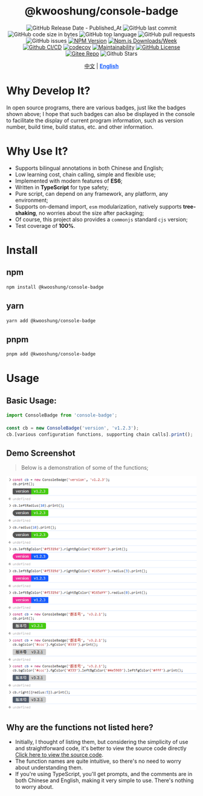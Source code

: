 <div align="center">

# @kwooshung/console-badge

![GitHub Release Date - Published_At](https://img.shields.io/github/release-date/kwooshung/ConsoleBadge?labelColor=272e3b&color=00b42A&logo=github)
![GitHub last commit](https://img.shields.io/github/last-commit/kwooshung/ConsoleBadge?labelColor=272e3b&color=165dff)
![GitHub code size in bytes](https://img.shields.io/github/languages/code-size/kwooshung/ConsoleBadge?labelColor=272e3b&color=165dff)
![GitHub top language](https://img.shields.io/github/languages/top/kwooshung/ConsoleBadge?labelColor=272e3b&color=165dff)
![GitHub pull requests](https://img.shields.io/github/issues-pr/kwooshung/ConsoleBadge?labelColor=272e3b&color=165dff)
![GitHub issues](https://img.shields.io/github/issues/kwooshung/ConsoleBadge?labelColor=272e3b&color=165dff)
[![NPM Version](https://img.shields.io/npm/v/@kwooshung/console-badge?labelColor=272e3b&color=165dff)](https://www.npmjs.com/package/@kwooshung/console-badge)
[![Npm.js Downloads/Week](https://img.shields.io/npm/dw/@kwooshung/console-badge?labelColor=272e3b&labelColor=272e3b&color=165dff&logo=npm)](https://www.npmjs.com/package/@kwooshung/console-badge)
[![Github CI/CD](https://github.com/kwooshung/ConsoleBadge/actions/workflows/ci.yml/badge.svg)](https://github.com/kwooshung/ConsoleBadge/actions/)
[![codecov](https://codecov.io/gh/kwooshung/ConsoleBadge/graph/badge.svg?token=VVZJE7H0KD)](https://codecov.io/gh/kwooshung/ConsoleBadge)
[![Maintainability](https://api.codeclimate.com/v1/badges/662609ca5c84f9a6357e/maintainability)](https://codeclimate.com/github/kwooshung/ConsoleBadge/maintainability)
[![GitHub License](https://img.shields.io/github/license/kwooshung/ConsoleBadge?labelColor=272e3b&color=165dff)](LICENSE)
[![Gitee Repo](https://img.shields.io/badge/gitee-OasisEditor-165dff?logo=gitee)](https://gitee.com/kwooshung/OasisEditor/)
![Github Stars](https://img.shields.io/github/stars/kwooshung/ConsoleBadge?labelColor=272e3b&color=165dff)

<p align="center">
    <a href="README.zh-CN.md">中文</a> | 
    <a href="README.md" style="font-weight:700;color:#165dff;text-decoration:underline;">English</a>
</p>
</div>

# Why Develop It?

In open source programs, there are various badges, just like the badges shown above; I hope that such badges can also be displayed in the console to facilitate the display of current program information, such as version number, build time, build status, etc. and other information.

# Why Use It?

- Supports bilingual annotations in both Chinese and English;
- Low learning cost, chain calling, simple and flexible use;
- Implemented with modern features of **ES6**;
- Written in **TypeScript** for type safety;
- Pure script, can depend on any framework, any platform, any environment;
- Supports on-demand import, `esm` modularization, natively supports **tree-shaking**, no worries about the size after packaging;
- Of course, this project also provides a `commonjs` standard `cjs` version;
- Test coverage of **100%**.

# Install

## npm

```bash
npm install @kwooshung/console-badge
```

## yarn

```bash
yarn add @kwooshung/console-badge
```

## pnpm

```bash
pnpm add @kwooshung/console-badge
```

# Usage

## Basic Usage:

```typescript
import ConsoleBadge from 'console-badge';

const cb = new ConsoleBadge('version', 'v1.2.3');
cb.[various configuration functions, supporting chain calls].print();
```

## Demo Screenshot

> Below is a demonstration of some of the functions;

![ConsoleBadge Demo Screenshot](./docs/images/demo.png)

## Why are the functions not listed here?

- Initially, I thought of listing them, but considering the simplicity of use and straightforward code, it's better to view the source code directly [Click here to view the source code](./src/index.ts).
- The function names are quite intuitive, so there's no need to worry about understanding them.
- If you're using TypeScript, you'll get prompts, and the comments are in both Chinese and English, making it very simple to use. There's nothing to worry about.
